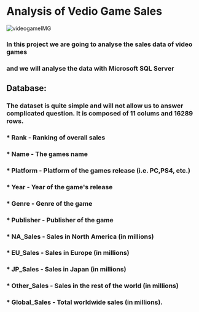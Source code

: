 # Analysis of Vedio Game Sales 


![videogameIMG](https://user-images.githubusercontent.com/114159033/199221070-cbbb2b18-f94d-4cb7-982c-f31d2e8bc347.jpg)

### In this project we are going to analyse the sales data of video games

### and we will analyse the data with  Microsoft SQL Server

## Database:
###  The dataset is quite simple and will not allow us to answer complicated question. It is composed of 11 colums and 16289 rows.
### * Rank - Ranking of overall sales
### * Name - The games name
### * Platform - Platform of the games release (i.e. PC,PS4, etc.)
### * Year - Year of the game's release
### * Genre - Genre of the game
### * Publisher - Publisher of the game
### * NA_Sales - Sales in North America (in millions)
### * EU_Sales - Sales in Europe (in millions)
### * JP_Sales - Sales in Japan (in millions)
### * Other_Sales - Sales in the rest of the world (in millions)
### * Global_Sales - Total worldwide sales (in millions).
